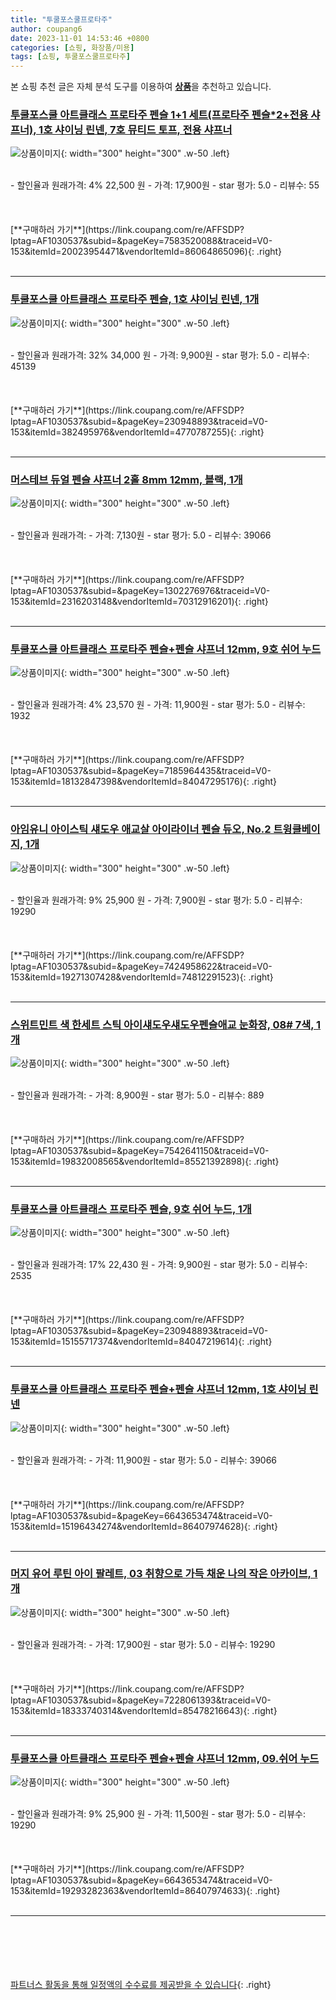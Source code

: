 ```yaml
---
title: "투쿨포스쿨프로타주"
author: coupang6
date: 2023-11-01 14:53:46 +0800
categories: [쇼핑, 화장품/미용]
tags: [쇼핑, 투쿨포스쿨프로타주]
---
```


본 쇼핑 추천 글은 자체 분석 도구를 이용하여 [**상품**](https://link.coupang.com/a/bao1ui)을 추천하고 있습니다.

### [투쿨포스쿨 아트클래스 프로타주 펜슬 1+1 세트(프로타주 펜슬*2+전용 샤프너), 1호 샤이닝 린넨, 7호 뮤티드 토프, 전용 샤프너](https://link.coupang.com/re/AFFSDP?lptag=AF1030537&subid=&pageKey=7583520088&traceid=V0-153&itemId=20023954471&vendorItemId=86064865096)

![상품이미지](https://thumbnail9.coupangcdn.com/thumbnails/remote/230x230ex/image/vendor_inventory/a9e2/0eac275c649cc1aba0ce2d9a7de60043a2f6fc6a3a33756d612d5b91fdd5.jpg){: width="300" height="300" .w-50 .left}


<br>
- 할인율과 원래가격: 4%  22,500   원
- 가격: 17,900원
- star 평가: 5.0
- 리뷰수: 55
<br>
<br>
<br>
<br>
[**구매하러 가기**](https://link.coupang.com/re/AFFSDP?lptag=AF1030537&subid=&pageKey=7583520088&traceid=V0-153&itemId=20023954471&vendorItemId=86064865096){: .right}
<br>
<br>

---

### [투쿨포스쿨 아트클래스 프로타주 펜슬, 1호 샤이닝 린넨, 1개](https://link.coupang.com/re/AFFSDP?lptag=AF1030537&subid=&pageKey=230948893&traceid=V0-153&itemId=382495976&vendorItemId=4770787255)

![상품이미지](https://thumbnail7.coupangcdn.com/thumbnails/remote/230x230ex/image/vendor_inventory/319f/99e5fb034b1d3fd88f72c3e17a4754f07837e96258605de416145c30f64f.jpg){: width="300" height="300" .w-50 .left}


<br>
- 할인율과 원래가격: 32%  34,000   원
- 가격: 9,900원
- star 평가: 5.0
- 리뷰수: 45139
<br>
<br>
<br>
<br>
[**구매하러 가기**](https://link.coupang.com/re/AFFSDP?lptag=AF1030537&subid=&pageKey=230948893&traceid=V0-153&itemId=382495976&vendorItemId=4770787255){: .right}
<br>
<br>

---

### [머스테브 듀얼 펜슬 샤프너 2홀 8mm 12mm, 블랙, 1개](https://link.coupang.com/re/AFFSDP?lptag=AF1030537&subid=&pageKey=1302276976&traceid=V0-153&itemId=2316203148&vendorItemId=70312916201)

![상품이미지](https://thumbnail7.coupangcdn.com/thumbnails/remote/230x230ex/image/retail/images/2020/02/26/14/8/dcc60487-4d09-4495-b84f-fbe5d5fbf5d7.jpg){: width="300" height="300" .w-50 .left}


<br>
- 할인율과 원래가격: 
- 가격: 7,130원
- star 평가: 5.0
- 리뷰수: 39066
<br>
<br>
<br>
<br>
[**구매하러 가기**](https://link.coupang.com/re/AFFSDP?lptag=AF1030537&subid=&pageKey=1302276976&traceid=V0-153&itemId=2316203148&vendorItemId=70312916201){: .right}
<br>
<br>

---

### [투쿨포스쿨 아트클래스 프로타주 펜슬+펜슬 샤프너 12mm, 9호 쉬어 누드](https://link.coupang.com/re/AFFSDP?lptag=AF1030537&subid=&pageKey=7185964435&traceid=V0-153&itemId=18132847398&vendorItemId=84047295176)

![상품이미지](https://thumbnail9.coupangcdn.com/thumbnails/remote/230x230ex/image/vendor_inventory/2d4b/ae003b2568a4691448da45997b39df2c93c249bfdbdd8438ae6aa4c20133.jpg){: width="300" height="300" .w-50 .left}


<br>
- 할인율과 원래가격: 4%  23,570   원
- 가격: 11,900원
- star 평가: 5.0
- 리뷰수: 1932
<br>
<br>
<br>
<br>
[**구매하러 가기**](https://link.coupang.com/re/AFFSDP?lptag=AF1030537&subid=&pageKey=7185964435&traceid=V0-153&itemId=18132847398&vendorItemId=84047295176){: .right}
<br>
<br>

---

### [아임유니 아이스틱 섀도우 애교살 아이라이너 펜슬 듀오, No.2 트윙클베이지, 1개](https://link.coupang.com/re/AFFSDP?lptag=AF1030537&subid=&pageKey=7424958622&traceid=V0-153&itemId=19271307428&vendorItemId=74812291523)

![상품이미지](https://thumbnail8.coupangcdn.com/thumbnails/remote/230x230ex/image/retail/images/1137355002094434-40f10e34-31c1-4c27-bab2-83e2f773884f.jpg){: width="300" height="300" .w-50 .left}


<br>
- 할인율과 원래가격: 9%  25,900   원
- 가격: 7,900원
- star 평가: 5.0
- 리뷰수: 19290
<br>
<br>
<br>
<br>
[**구매하러 가기**](https://link.coupang.com/re/AFFSDP?lptag=AF1030537&subid=&pageKey=7424958622&traceid=V0-153&itemId=19271307428&vendorItemId=74812291523){: .right}
<br>
<br>

---

### [스위트민트 색 한세트 스틱 아이섀도우섀도우펜슬애교 눈화장, 08# 7색, 1개](https://link.coupang.com/re/AFFSDP?lptag=AF1030537&subid=&pageKey=7542641150&traceid=V0-153&itemId=19832008565&vendorItemId=85521392898)

![상품이미지](https://thumbnail6.coupangcdn.com/thumbnails/remote/230x230ex/image/vendor_inventory/8a96/6ab7ca61296d4a2de15cf3e3a4a99523108183f362f25b1aedd8b309c88c.jpg){: width="300" height="300" .w-50 .left}


<br>
- 할인율과 원래가격: 
- 가격: 8,900원
- star 평가: 5.0
- 리뷰수: 889
<br>
<br>
<br>
<br>
[**구매하러 가기**](https://link.coupang.com/re/AFFSDP?lptag=AF1030537&subid=&pageKey=7542641150&traceid=V0-153&itemId=19832008565&vendorItemId=85521392898){: .right}
<br>
<br>

---

### [투쿨포스쿨 아트클래스 프로타주 펜슬, 9호 쉬어 누드, 1개](https://link.coupang.com/re/AFFSDP?lptag=AF1030537&subid=&pageKey=230948893&traceid=V0-153&itemId=15155717374&vendorItemId=84047219614)

![상품이미지](https://thumbnail7.coupangcdn.com/thumbnails/remote/230x230ex/image/vendor_inventory/6820/bf39cb5fa21a30df7f458d29fd3e079eab103b9821385f1d69481062b2e8.jpg){: width="300" height="300" .w-50 .left}


<br>
- 할인율과 원래가격: 17%  22,430   원
- 가격: 9,900원
- star 평가: 5.0
- 리뷰수: 2535
<br>
<br>
<br>
<br>
[**구매하러 가기**](https://link.coupang.com/re/AFFSDP?lptag=AF1030537&subid=&pageKey=230948893&traceid=V0-153&itemId=15155717374&vendorItemId=84047219614){: .right}
<br>
<br>

---

### [투쿨포스쿨 아트클래스 프로타주 펜슬+펜슬 샤프너 12mm, 1호 샤이닝 린넨](https://link.coupang.com/re/AFFSDP?lptag=AF1030537&subid=&pageKey=6643653474&traceid=V0-153&itemId=15196434274&vendorItemId=86407974628)

![상품이미지](https://thumbnail7.coupangcdn.com/thumbnails/remote/230x230ex/image/vendor_inventory/df85/435f26e1a09da2c13899b78c0c3bf63bc248d55f69b103573edad2eecd14.jpg){: width="300" height="300" .w-50 .left}


<br>
- 할인율과 원래가격: 
- 가격: 11,900원
- star 평가: 5.0
- 리뷰수: 39066
<br>
<br>
<br>
<br>
[**구매하러 가기**](https://link.coupang.com/re/AFFSDP?lptag=AF1030537&subid=&pageKey=6643653474&traceid=V0-153&itemId=15196434274&vendorItemId=86407974628){: .right}
<br>
<br>

---

### [머지 유어 루틴 아이 팔레트, 03 취향으로 가득 채운 나의 작은 아카이브, 1개](https://link.coupang.com/re/AFFSDP?lptag=AF1030537&subid=&pageKey=7228061393&traceid=V0-153&itemId=18333740314&vendorItemId=85478216643)

![상품이미지](https://thumbnail9.coupangcdn.com/thumbnails/remote/230x230ex/image/retail/images/2023/03/28/16/7/e4a35682-8373-4f07-bb41-5b8069c73d4c.jpg){: width="300" height="300" .w-50 .left}


<br>
- 할인율과 원래가격: 
- 가격: 17,900원
- star 평가: 5.0
- 리뷰수: 19290
<br>
<br>
<br>
<br>
[**구매하러 가기**](https://link.coupang.com/re/AFFSDP?lptag=AF1030537&subid=&pageKey=7228061393&traceid=V0-153&itemId=18333740314&vendorItemId=85478216643){: .right}
<br>
<br>

---

### [투쿨포스쿨 아트클래스 프로타주 펜슬+펜슬 샤프너 12mm, 09.쉬어 누드](https://link.coupang.com/re/AFFSDP?lptag=AF1030537&subid=&pageKey=6643653474&traceid=V0-153&itemId=19293282363&vendorItemId=86407974633)

![상품이미지](https://thumbnail9.coupangcdn.com/thumbnails/remote/230x230ex/image/vendor_inventory/2d4b/ae003b2568a4691448da45997b39df2c93c249bfdbdd8438ae6aa4c20133.jpg){: width="300" height="300" .w-50 .left}


<br>
- 할인율과 원래가격: 9%  25,900   원
- 가격: 11,500원
- star 평가: 5.0
- 리뷰수: 19290
<br>
<br>
<br>
<br>
[**구매하러 가기**](https://link.coupang.com/re/AFFSDP?lptag=AF1030537&subid=&pageKey=6643653474&traceid=V0-153&itemId=19293282363&vendorItemId=86407974633){: .right}
<br>
<br>

---
<br><br><br><br><br> [파트너스 활동을 통해 일정액의 수수료를 제공받을 수 있습니다](https://link.coupang.com/a/bao1ui){: .right}